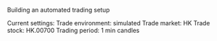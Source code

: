 Building an automated trading setup

Current settings:
Trade environment: simulated
Trade market: HK
Trade stock: HK.00700
Trading period: 1 min candles

